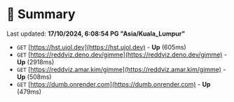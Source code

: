# 📖 Summary
Last updated: **17/10/2024, 6:08:54 PG "Asia/Kuala_Lumpur"**

- `GET` [https://hst.ujol.dev](https://hst.ujol.dev) - **Up** (605ms)
- `GET` [https://reddviz.deno.dev/gimme](https://reddviz.deno.dev/gimme) - **Up** (2918ms)
- `GET` [https://reddviz.amar.kim/gimme](https://reddviz.amar.kim/gimme) - **Up** (508ms)
- `GET` [https://dumb.onrender.com](https://dumb.onrender.com) - **Up** (479ms)
